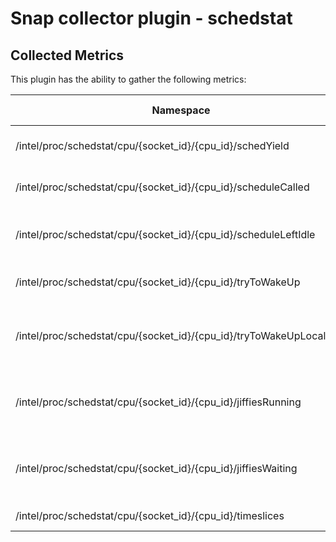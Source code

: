# Snap collector plugin - schedstat

## Collected Metrics

This plugin has the ability to gather the following metrics:


Namespace | Data Type | Description
----------|-----------|-------------------------------------
/intel/proc/schedstat/cpu/{socket_id}/{cpu_id}/schedYield| int|# of times sched_yield() was called
/intel/proc/schedstat/cpu/{socket_id}/{cpu_id}/scheduleCalled| int|# of times schedule() was called
/intel/proc/schedstat/cpu/{socket_id}/{cpu_id}/scheduleLeftIdle| int|# of times schedule() left the processor idle
/intel/proc/schedstat/cpu/{socket_id}/{cpu_id}/tryToWakeUp| int|# of times try_to_wake_up() was called
/intel/proc/schedstat/cpu/{socket_id}/{cpu_id}/tryToWakeUpLocalCPU| int|# of times try_to_wake_up() was called to wake up the local cpu
/intel/proc/schedstat/cpu/{socket_id}/{cpu_id}/jiffiesRunning| int|sum of all time spent running by tasks on this processor (in jiffies)
/intel/proc/schedstat/cpu/{socket_id}/{cpu_id}/jiffiesWaiting| int|sum of all time spent waiting to run by tasks on this processor (in jiffies)
/intel/proc/schedstat/cpu/{socket_id}/{cpu_id}/timeslices| int|# of timeslices run on this cpu


